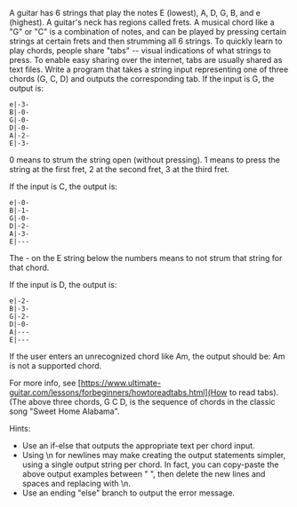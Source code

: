A guitar has 6 strings that play the notes E (lowest), A, D, G, B, and e (highest). A guitar's neck has regions called frets. A musical chord like a "G" or "C" is a combination of notes, and can be played by pressing certain strings at certain frets and then strumming all 6 strings. To quickly learn to play chords, people share "tabs" -- visual indications of what strings to press. To enable easy sharing over the internet, tabs are usually shared as text files. Write a program that takes a string input representing one of three chords (G, C, D) and outputs the corresponding tab. If the input is G, the output is:

```
e|-3-
B|-0-
G|-0-
D|-0-
A|-2-
E|-3-
```
0 means to strum the string open (without pressing). 1 means to press the string at the first fret, 2 at the second fret, 3 at the third fret.

If the input is C, the output is:

```
e|-0-
B|-1-
G|-0-
D|-2-
A|-3-
E|---
```
The - on the E string below the numbers means to not strum that string for that chord.

If the input is D, the output is:

```
e|-2-
B|-3-
G|-2-
D|-0-
A|---
E|---
```
If the user enters an unrecognized chord like Am, the output should be: Am is not a supported chord.

For more info, see [https://www.ultimate-guitar.com/lessons/forbeginners/howtoreadtabs.html](How to read tabs). (The above three chords, G C D, is the sequence of chords in the classic song "Sweet Home Alabama".

Hints:
* Use an if-else that outputs the appropriate text per chord input.
* Using \n for newlines may make creating the output statements simpler, using a single output string per chord. In fact, you can copy-paste the above output examples between " ", then delete the new lines and spaces and replacing with \n.
* Use an ending "else" branch to output the error message.